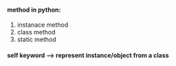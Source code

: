 #### method in python:

1) instanace method
2) class method
3) static method

#### self keyword --> represent instance/object from a class
